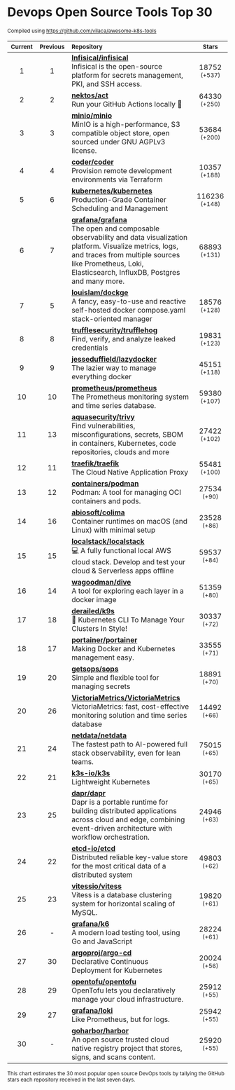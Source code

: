 # Devops Open Source Tools Top 30
<sup>Compiled using https://github.com/vilaca/awesome-k8s-tools</sup>
<div align="center">

|<sub>Current</sub>|<sub>Previous</sub>|<sub>Repository</sub>|<sub>Stars</sub>|
|:---:|:---:|:---|:---:|
|1|1|[**Infisical/infisical**](https://github.com/Infisical/infisical)<br/>Infisical is the open-source platform for secrets management, PKI, and SSH access.|18752 <sup>(+537)</sup>|
|2|2|[**nektos/act**](https://github.com/nektos/act)<br/>Run your GitHub Actions locally 🚀|64330 <sup>(+250)</sup>|
|3|3|[**minio/minio**](https://github.com/minio/minio)<br/>MinIO is a high-performance, S3 compatible object store, open sourced under GNU AGPLv3 license.|53684 <sup>(+200)</sup>|
|4|4|[**coder/coder**](https://github.com/coder/coder)<br/>Provision remote development environments via Terraform|10357 <sup>(+188)</sup>|
|5|6|[**kubernetes/kubernetes**](https://github.com/kubernetes/kubernetes)<br/>Production-Grade Container Scheduling and Management|116236 <sup>(+148)</sup>|
|6|7|[**grafana/grafana**](https://github.com/grafana/grafana)<br/>The open and composable observability and data visualization platform. Visualize metrics, logs, and traces from multiple sources like Prometheus, Loki, Elasticsearch, InfluxDB, Postgres and many more. |68893 <sup>(+131)</sup>|
|7|5|[**louislam/dockge**](https://github.com/louislam/dockge)<br/>A fancy, easy-to-use and reactive self-hosted docker compose.yaml stack-oriented manager|18576 <sup>(+128)</sup>|
|8|8|[**trufflesecurity/trufflehog**](https://github.com/trufflesecurity/trufflehog)<br/>Find, verify, and analyze leaked credentials|19831 <sup>(+123)</sup>|
|9|9|[**jesseduffield/lazydocker**](https://github.com/jesseduffield/lazydocker)<br/>The lazier way to manage everything docker|45151 <sup>(+118)</sup>|
|10|10|[**prometheus/prometheus**](https://github.com/prometheus/prometheus)<br/>The Prometheus monitoring system and time series database.|59380 <sup>(+107)</sup>|
|11|13|[**aquasecurity/trivy**](https://github.com/aquasecurity/trivy)<br/>Find vulnerabilities, misconfigurations, secrets, SBOM in containers, Kubernetes, code repositories, clouds and more|27422 <sup>(+102)</sup>|
|12|11|[**traefik/traefik**](https://github.com/traefik/traefik)<br/>The Cloud Native Application Proxy|55481 <sup>(+100)</sup>|
|13|12|[**containers/podman**](https://github.com/containers/podman)<br/>Podman: A tool for managing OCI containers and pods.|27534 <sup>(+90)</sup>|
|14|16|[**abiosoft/colima**](https://github.com/abiosoft/colima)<br/>Container runtimes on macOS (and Linux) with minimal setup|23528 <sup>(+86)</sup>|
|15|15|[**localstack/localstack**](https://github.com/localstack/localstack)<br/>💻 A fully functional local AWS cloud stack. Develop and test your cloud & Serverless apps offline|59537 <sup>(+84)</sup>|
|16|14|[**wagoodman/dive**](https://github.com/wagoodman/dive)<br/>A tool for exploring each layer in a docker image|51359 <sup>(+80)</sup>|
|17|18|[**derailed/k9s**](https://github.com/derailed/k9s)<br/>🐶 Kubernetes CLI To Manage Your Clusters In Style!|30337 <sup>(+72)</sup>|
|18|17|[**portainer/portainer**](https://github.com/portainer/portainer)<br/>Making Docker and Kubernetes management easy.|33555 <sup>(+71)</sup>|
|19|20|[**getsops/sops**](https://github.com/getsops/sops)<br/>Simple and flexible tool for managing secrets|18891 <sup>(+70)</sup>|
|20|26|[**VictoriaMetrics/VictoriaMetrics**](https://github.com/VictoriaMetrics/VictoriaMetrics)<br/>VictoriaMetrics: fast, cost-effective monitoring solution and time series database|14492 <sup>(+66)</sup>|
|21|24|[**netdata/netdata**](https://github.com/netdata/netdata)<br/>The fastest path to AI-powered full stack observability, even for lean teams.|75015 <sup>(+65)</sup>|
|22|21|[**k3s-io/k3s**](https://github.com/k3s-io/k3s)<br/>Lightweight Kubernetes|30170 <sup>(+65)</sup>|
|23|25|[**dapr/dapr**](https://github.com/dapr/dapr)<br/>Dapr is a portable runtime for building distributed applications across cloud and edge, combining event-driven architecture with workflow orchestration.|24946 <sup>(+63)</sup>|
|24|22|[**etcd-io/etcd**](https://github.com/etcd-io/etcd)<br/>Distributed reliable key-value store for the most critical data of a distributed system|49803 <sup>(+62)</sup>|
|25|23|[**vitessio/vitess**](https://github.com/vitessio/vitess)<br/>Vitess is a database clustering system for horizontal scaling of MySQL.|19820 <sup>(+61)</sup>|
|26|-|[**grafana/k6**](https://github.com/grafana/k6)<br/>A modern load testing tool, using Go and JavaScript|28224 <sup>(+61)</sup>|
|27|30|[**argoproj/argo-cd**](https://github.com/argoproj/argo-cd)<br/>Declarative Continuous Deployment for Kubernetes|20024 <sup>(+56)</sup>|
|28|29|[**opentofu/opentofu**](https://github.com/opentofu/opentofu)<br/>OpenTofu lets you declaratively manage your cloud infrastructure.|25912 <sup>(+55)</sup>|
|29|27|[**grafana/loki**](https://github.com/grafana/loki)<br/>Like Prometheus, but for logs.|25942 <sup>(+55)</sup>|
|30|-|[**goharbor/harbor**](https://github.com/goharbor/harbor)<br/>An open source trusted cloud native registry project that stores, signs, and scans content.|25920 <sup>(+55)</sup>|


</div>

<sub>This chart estimates the 30 most popular open source DevOps tools by tallying the GitHub stars each repository received in the last seven days.</sub>
